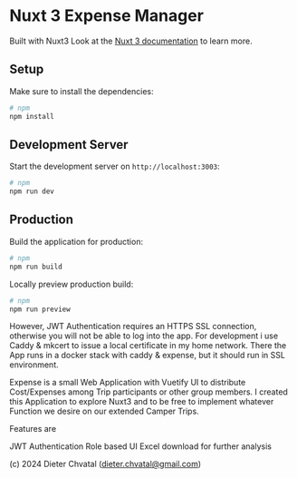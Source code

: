 # Nuxt 3 Expense Manager

Built with Nuxt3
Look at the [Nuxt 3 documentation](https://nuxt.com/docs/getting-started/introduction) to learn more.

## Setup

Make sure to install the dependencies:

```bash
# npm
npm install

```

## Development Server

Start the development server on `http://localhost:3003`:

```bash
# npm
npm run dev
```

## Production

Build the application for production:

```bash
# npm
npm run build
```

Locally preview production build:

```bash
# npm
npm run preview
```

However, JWT Authentication requires an HTTPS SSL connection, otherwise you will not be able to log into 
the app. For development i use Caddy & mkcert to issue a local certificate in my home network. There the App runs in a docker stack with caddy & expense, but it should run in SSL environment.


Expense is a small Web Application with Vuetify UI to distribute Cost/Expenses among Trip participants or other group members. I created this Application to explore Nuxt3 and to be free to implement whatever Function we desire on our extended Camper Trips.

Features are

JWT Authentication
Role based UI
Excel download for further analysis

(c) 2024 Dieter Chvatal (dieter.chvatal@gmail.com)
